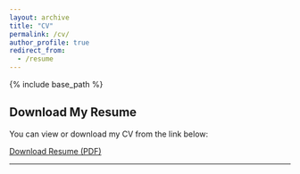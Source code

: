 ```yaml
---
layout: archive
title: "CV"
permalink: /cv/
author_profile: true
redirect_from:
  - /resume
---
```


{% include base_path %}

## Download My Resume

You can view or download my CV from the link below:

[Download Resume (PDF)](/files/resume.pdf)

---
